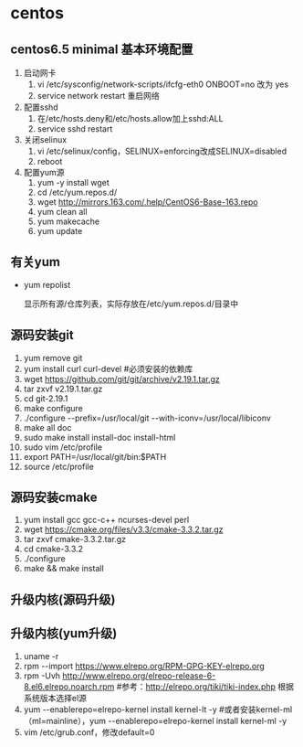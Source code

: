 # centos #

## centos6.5 minimal 基本环境配置 ##
1. 启动网卡
	1. vi /etc/sysconfig/network-scripts/ifcfg-eth0 ONBOOT=no 改为 yes
	1. service network restart 重启网络
1. 配置sshd
	1. 在/etc/hosts.deny和/etc/hosts.allow加上sshd:ALL
	2. service sshd restart
1. 关闭selinux
	1. vi /etc/selinux/config，SELINUX=enforcing改成SELINUX=disabled
	2. reboot
1. 配置yum源
	1. yum -y install wget
	2. cd /etc/yum.repos.d/
	3. wget http://mirrors.163.com/.help/CentOS6-Base-163.repo
	4. yum clean all
	5. yum makecache
	6. yum update

## 有关yum ##
- yum repolist
	
	显示所有源/仓库列表，实际存放在/etc/yum.repos.d/目录中

## 源码安装git
1. yum remove git
1. yum install curl curl-devel #必须安装的依赖库
1. wget https://github.com/git/git/archive/v2.19.1.tar.gz
1. tar zxvf v2.19.1.tar.gz
1. cd git-2.19.1
1. make configure
1. ./configure --prefix=/usr/local/git --with-iconv=/usr/local/libiconv
1. make all doc
1. sudo make install install-doc install-html
1. sudo vim /etc/profile
1. export PATH=/usr/local/git/bin:$PATH
1. source /etc/profile

## 源码安装cmake
1. yum install gcc gcc-c++ ncurses-devel perl
2. wget https://cmake.org/files/v3.3/cmake-3.3.2.tar.gz
3. tar zxvf cmake-3.3.2.tar.gz
4. cd cmake-3.3.2
5. ./configure
6. make && make install


## 升级内核(源码升级)

## 升级内核(yum升级)
1. uname -r
2. rpm --import https://www.elrepo.org/RPM-GPG-KEY-elrepo.org
3. rpm -Uvh http://www.elrepo.org/elrepo-release-6-8.el6.elrepo.noarch.rpm #参考：http://elrepo.org/tiki/tiki-index.php 根据系统版本选择el源
4. yum --enablerepo=elrepo-kernel install kernel-lt -y #或者安装kernel-ml（ml=mainline），yum --enablerepo=elrepo-kernel install kernel-ml -y
5. vim /etc/grub.conf，修改default=0